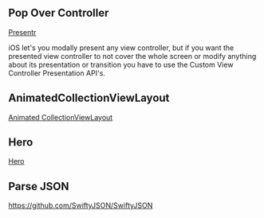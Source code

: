 


## Pop Over Controller
[Presentr](https://github.com/IcaliaLabs/Presentr?utm_source=mybridge&utm_medium=blog&utm_campaign=read_more)

iOS let's you modally present any view controller, but if you want the presented view controller to not cover the whole screen or modify anything about its presentation or transition you have to use the Custom View Controller Presentation API's.


## AnimatedCollectionViewLayout
[Animated CollectionViewLayout](https://github.com/KelvinJin/AnimatedCollectionViewLayout)


## Hero
[Hero](https://github.com/lkzhao/Hero)


## Parse JSON
https://github.com/SwiftyJSON/SwiftyJSON
